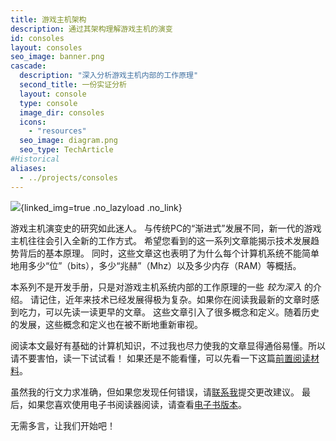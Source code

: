 ```yaml
---
title: 游戏主机架构
description: 通过其架构理解游戏主机的演变
id: consoles
layout: consoles
seo_image: banner.png
cascade:
  description: "深入分析游戏主机内部的工作原理"
  second_title: 一份实证分析
  layout: console
  type: console
  image_dir: consoles
  icons:
    - "resources"
  seo_image: diagram.png
  seo_type: TechArticle
#Historical
aliases:
  - ../projects/consoles
---
```


![](banner.png){linked_img=true .no_lazyload .no_link}

游戏主机演变史的研究如此迷人。 与传统PC的“渐进式”发展不同，新一代的游戏主机往往会引入全新的工作方式。 希望您看到的这一系列文章能揭示技术发展趋势背后的基本原理。 同时，这些文章这也表明了为什么每个计算机系统不能简单地用多少“位”（bits），多少“兆赫”（Mhz）以及多少内存（RAM）等概括。

本系列不是开发手册，只是对游戏主机系统内部的工作原理的一些 *较为深入* 的介绍。 请记住，近年来技术已经发展得极为复杂。如果你在阅读我最新的文章时感到吃力，可以先读一读更早的文章。 这些文章引入了很多概念和定义。随着历史的发展，这些概念和定义也在被不断地重新审视。

阅读本文最好有基础的计算机知识，不过我也尽力使我的文章显得通俗易懂。所以请不要害怕，读一下试试看！ 如果还是不能看懂，可以先看一下这篇[前置阅读材料](readings)。

虽然我的行文力求准确，但如果您发现任何错误，请[联系我](https://github.com/flipacholas/Architecture-of-consoles)提交更改建议。 最后，如果您喜欢使用电子书阅读器阅读，请查看[电子书版本](ebook)。

无需多言，让我们开始吧！
